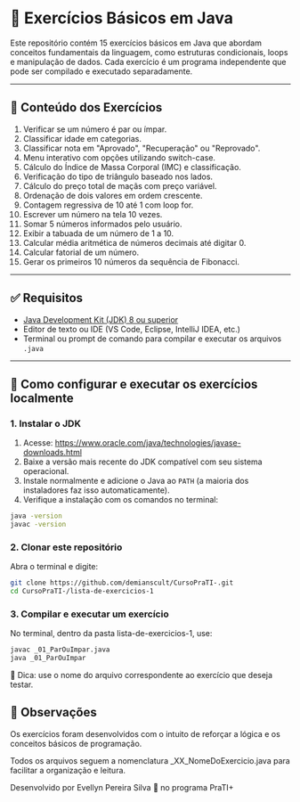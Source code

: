 # 🧩 Exercícios Básicos em Java

Este repositório contém 15 exercícios básicos em Java que abordam conceitos fundamentais da linguagem, como estruturas condicionais, loops e manipulação de dados. Cada exercício é um programa independente que pode ser compilado e executado separadamente.

---

## 📂 Conteúdo dos Exercícios

1. Verificar se um número é par ou ímpar.
2. Classificar idade em categorias.
3. Classificar nota em "Aprovado", "Recuperação" ou "Reprovado".
4. Menu interativo com opções utilizando switch-case.
5. Cálculo do Índice de Massa Corporal (IMC) e classificação.
6. Verificação do tipo de triângulo baseado nos lados.
7. Cálculo do preço total de maçãs com preço variável.
8. Ordenação de dois valores em ordem crescente.
9. Contagem regressiva de 10 até 1 com loop for.
10. Escrever um número na tela 10 vezes.
11. Somar 5 números informados pelo usuário.
12. Exibir a tabuada de um número de 1 a 10.
13. Calcular média aritmética de números decimais até digitar 0.
14. Calcular fatorial de um número.
15. Gerar os primeiros 10 números da sequência de Fibonacci.

---

## ✅ Requisitos

- [Java Development Kit (JDK) 8 ou superior](https://www.oracle.com/java/technologies/javase-downloads.html)
- Editor de texto ou IDE (VS Code, Eclipse, IntelliJ IDEA, etc.)
- Terminal ou prompt de comando para compilar e executar os arquivos `.java`

---

## 🚀 Como configurar e executar os exercícios localmente

### 1. Instalar o JDK

1. Acesse: https://www.oracle.com/java/technologies/javase-downloads.html  
2. Baixe a versão mais recente do JDK compatível com seu sistema operacional.
3. Instale normalmente e adicione o Java ao `PATH` (a maioria dos instaladores faz isso automaticamente).
4. Verifique a instalação com os comandos no terminal:

```bash
java -version
javac -version
```

### 2. Clonar este repositório

Abra o terminal e digite:

```bash
git clone https://github.com/demianscult/CursoPraTI-.git
cd CursoPraTI-/lista-de-exercicios-1
```
### 3. Compilar e executar um exercício

No terminal, dentro da pasta lista-de-exercicios-1, use:

```bash
javac _01_ParOuImpar.java
java _01_ParOuImpar
```
📌 Dica: use o nome do arquivo correspondente ao exercício que deseja testar.

## 💬 Observações
Os exercícios foram desenvolvidos com o intuito de reforçar a lógica e os conceitos básicos de programação.

Todos os arquivos seguem a nomenclatura _XX_NomeDoExercicio.java para facilitar a organização e leitura.

Desenvolvido por Evellyn Pereira Silva 🧠 no programa PraTI+

